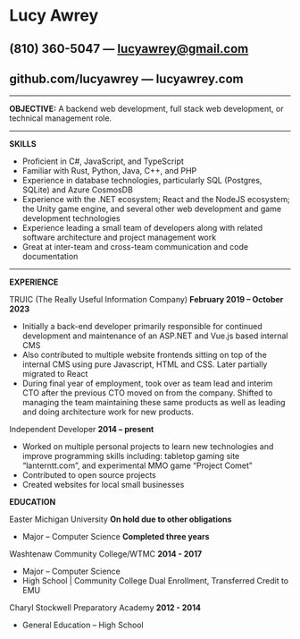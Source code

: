 # Lucy Awrey

## (810) 360-5047 — lucyawrey@gmail.com

## github.com/lucyawrey — lucyawrey.com

---

**OBJECTIVE:** A backend web development, full stack web development, or technical management role.

---

**SKILLS**

- Proficient in C#, JavaScript, and TypeScript
- Familiar with Rust, Python, Java, C++, and PHP
- Experience in database technologies, particularly SQL (Postgres, SQLite) and Azure CosmosDB
- Experience with the .NET ecosystem; React and the NodeJS ecosystem; the Unity game engine,
  and several other web development and game development technologies
- Experience leading a small team of developers along with related software architecture and
  project management work
- Great at inter-team and cross-team communication and code documentation

---

**EXPERIENCE**

TRUIC (The Really Useful Information Company) **February 2019 – October 2023**

- Initially a back-end developer primarily responsible for continued development and maintenance of an ASP.NET and Vue.js based internal CMS
- Also contributed to multiple website frontends sitting on top of the internal CMS using pure Javascript, HTML and CSS. Later partially migrated to React
- During final year of employment, took over as team lead and interim CTO after the previous CTO moved on from the company. Shifted to managing the team maintaining these same products as well as leading and doing architecture work for new products.

Independent Developer **2014 – present**

- Worked on multiple personal projects to learn new technologies and improve programming skills including: tabletop gaming site “lanterntt.com”, and experimental MMO game “Project Comet"
- Contributed to open source projects
- Created websites for local small businesses

**EDUCATION**

Easter Michigan University **On hold due to other obligations**

- Major – Computer Science **Completed three years**

Washtenaw Community College/WTMC **2014 - 2017**

- Major – Computer Science
- High School | Community College Dual Enrollment, Transferred Credit to EMU

Charyl Stockwell Preparatory Academy **2012 - 2014**

- General Education – High School
